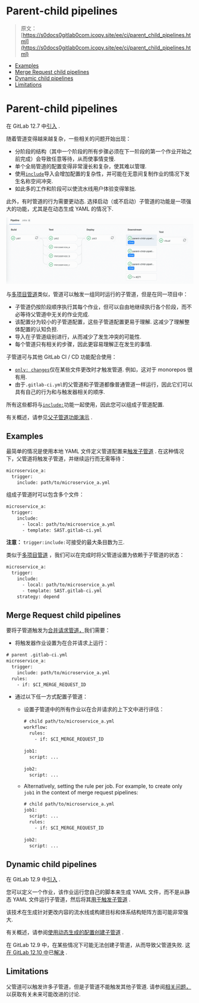 # Parent-child pipelines

> 原文：[https://s0docs0gitlab0com.icopy.site/ee/ci/parent_child_pipelines.html](https://s0docs0gitlab0com.icopy.site/ee/ci/parent_child_pipelines.html)

*   [Examples](#examples)
*   [Merge Request child pipelines](#merge-request-child-pipelines)
*   [Dynamic child pipelines](#dynamic-child-pipelines)
*   [Limitations](#limitations)

# Parent-child pipelines[](#parent-child-pipelines "Permalink")

在 GitLab 12.7 中[引入](https://gitlab.com/gitlab-org/gitlab/-/issues/16094) .

随着管道变得越来越复杂，一些相关的问题开始出现：

*   分阶段的结构（其中一个阶段的所有步骤必须在下一阶段的第一个作业开始之前完成）会导致任意等待，从而使事情变慢.
*   单个全局管道的配置变得非常漫长和复杂，使其难以管理.
*   使用[`include`](yaml/README.html#include)导入会增加配置的复杂性，并可能在无意间复制作业的情况下发生名称空间冲突.
*   如此多的工作和阶段可以使流水线用户体验变得笨拙.

此外，有时管道的行为需要更动态. 选择启动（或不启动）子管道的功能是一项强大的功能，尤其是在动态生成 YAML 的情况下.

[![Parent pipeline graph expanded](img/c5d0cec2b61194796c06f7c2c5294294.png)](img/parent_pipeline_graph_expanded_v12_6.png)

与[多项目管道](multi_project_pipelines.html)类似，管道可以触发一组同时运行的子管道，但是在同一项目中：

*   子管道仍按阶段顺序执行其每个作业，但可以自由地继续执行各个阶段，而不必等待父管道中无关的作业完成.
*   该配置分为较小的子管道配置，这些子管道配置更易于理解. 这减少了理解整体配置的认知负担.
*   导入在子管道级别进行，从而减少了发生冲突的可能性.
*   每个管道只有相关的步骤，因此更容易理解正在发生的事情.

子管道可与其他 GitLab CI / CD 功能配合使用：

*   [`only: changes`](yaml/README.html#onlychangesexceptchanges)仅在某些文件更改时才触发管道. 例如，这对于 monorepos 很有用.
*   由于`.gitlab-ci.yml`的父管道和子管道都像普通管道一样运行，因此它们可以具有自己的行为和与触发器相关的顺序.

所有这些都将与[`include:`](yaml/README.html#include)功能一起使用，因此您可以组成子管道配置.

有关概述，请参见[父子管道功能演示](https://youtu.be/n8KpBSqZNbk) .

## Examples[](#examples "Permalink")

最简单的情况是使用本地 YAML 文件定义管道配置来[触发子管道](yaml/README.html#trigger) . 在这种情况下，父管道将触发子管道，并继续运行而无需等待：

```
microservice_a:
  trigger:
    include: path/to/microservice_a.yml 
```

组成子管道时可以包含多个文件：

```
microservice_a:
  trigger:
    include:
      - local: path/to/microservice_a.yml
      - template: SAST.gitlab-ci.yml 
```

**注意：** `trigger:include:`可接受的最大条目数为三.

类似于[多项目管道](multi_project_pipelines.html#mirroring-status-from-triggered-pipeline) ，我们可以在完成时将父管道设置为依赖于子管道的状​​态：

```
microservice_a:
  trigger:
    include:
      - local: path/to/microservice_a.yml
      - template: SAST.gitlab-ci.yml
    strategy: depend 
```

## Merge Request child pipelines[](#merge-request-child-pipelines "Permalink")

要将子管道触发为[合并请求管道，](merge_request_pipelines/index.html)我们需要：

*   将触发器作业设置为在合并请求上运行：

```
# parent .gitlab-ci.yml
microservice_a:
  trigger:
    include: path/to/microservice_a.yml
  rules:
    - if: $CI_MERGE_REQUEST_ID 
```

*   通过以下任一方式配置子管道：

    *   设置子管道中的所有作业以在合并请求的上下文中进行评估：

        ```
        # child path/to/microservice_a.yml
        workflow:
          rules:
            - if: $CI_MERGE_REQUEST_ID

        job1:
          script: ...

        job2:
          script: ... 
        ```

    *   Alternatively, setting the rule per job. For example, to create only `job1` in the context of merge request pipelines:

        ```
        # child path/to/microservice_a.yml
        job1:
          script: ...
          rules:
            - if: $CI_MERGE_REQUEST_ID

        job2:
          script: ... 
        ```

## Dynamic child pipelines[](#dynamic-child-pipelines "Permalink")

在 GitLab 12.9 中[引入](https://gitlab.com/gitlab-org/gitlab/-/issues/35632) .

您可以定义一个作业，该作业运行您自己的脚本来生成 YAML 文件，而不是从静态 YAML 文件运行子管道，然后将其[用于触发子管道](yaml/README.html#trigger-child-pipeline-with-generated-configuration-file) .

该技术在生成针对更改内容的流水线或构建目标和体系结构矩阵方面可能非常强大.

有关概述，请参阅[使用动态生成的配置创建子管道](https://youtu.be/nMdfus2JWHM) .

在 GitLab 12.9 中，在某些情况下可能无法创建子管道，从而导致父管道失败. 这[在 GitLab 12.10 中](https://gitlab.com/gitlab-org/gitlab/-/issues/209070)已[解决](https://gitlab.com/gitlab-org/gitlab/-/issues/209070) .

## Limitations[](#limitations "Permalink")

父管道可以触发许多子管道，但是子管道不能触发其他子管道. 请参阅[相关问题，](https://gitlab.com/gitlab-org/gitlab/-/issues/29651)以获取有关未来可能改进的讨论.